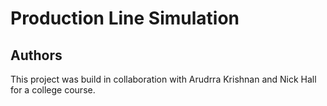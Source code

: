# Production Line Simulation

## Authors
This project was build in collaboration with Arudrra Krishnan and Nick Hall for a college course.
